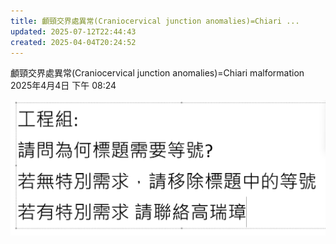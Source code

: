 ```yaml
---
title: 顱頸交界處異常(Craniocervical junction anomalies)=Chiari ...
updated: 2025-07-12T22:44:43
created: 2025-04-04T20:24:52
---
```


顱頸交界處異常(Craniocervical junction anomalies)=Chiari malformation
2025年4月4日
下午 08:24

![image1](../../../resources/46d52aeb96244e8e86535d6d24d2a970.png)
